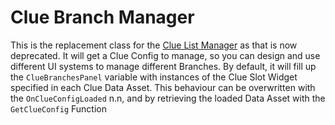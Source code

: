 # Clue Branch Manager

This is the replacement class for the [Clue List Manager](/docs/Documentation/C%2B%2B/ClueSystem/Widgets/Managers/ClueListManager.md) as that is now deprecated. It will get a Clue Config to manage, so you can design and use different UI systems to manage different Branches. By default, it will fill up the ```ClueBranchesPanel``` variable with instances of the Clue Slot Widget specified in each Clue Data Asset. This behaviour can be overwritten with the ```OnClueConfigLoaded``` n.n, and by retrieving the loaded Data Asset with the ```GetClueConfig``` Function